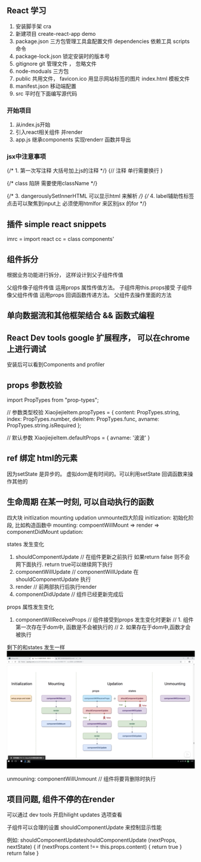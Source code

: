 ## React 学习

1. 安装脚手架 cra
2. 新建项目 create-react-app demo
3. package.json 三方包管理工具盒配置文件  dependencies 依赖工具 scripts 命令 
4. package-lock.json 锁定安装时的版本号
5. gitignore git 管理文件 ， 忽略文件
6. node-moduals 三方包
7. public 共用文件， favicon.ico 用显示网站标签的图片 index.html 模板文件
8. manifest.json 移动端配置
9. src 平时在下面编写源代码


### 开始项目
1. 从index.js开始
2. 引入react相关组件 并render
3. app.js 继承components 实现renderr 函数并导出


### jsx中注意事项
{/* 1. 第一次写注释 大括号加上js的注释 */}
 {// 注释 单行需要换行
 } 

 {/* class 陷阱 需要使用className */}

 {/* 3. dangerouslySetInnerHTML 可以显示html 来解析 */}
 {/* 4. label辅助性标签 点击可以聚焦到input上 必须使用htmlfor 来区别jsx 的for */}


 ## 插件 simple react snippets
 imrc = import react
 cc  = class components'


 ## 组件拆分 
 根据业务功能进行拆分， 这样设计到父子组件传值

 父组件像子组件传值 运用props 属性传值方法。 子组件用this.props接受
 子组件像父组件传值 运用props 回调函数传递方法。 父组件去操作里面的方法


 ## 单向数据流和其他框架结合 && 函数式编程


 ## React Dev tools google 扩展程序， 可以在chrome 上进行调试
安装后可以看到Components and profiler


## props 参数校验

import PropTypes from "prop-types";

// 参数类型校验
XiaojiejieItem.propTypes = {
    content: PropTypes.string,
    index: PropTypes.number,
    deleItem: PropTypes.func,
    avname: PropTypes.string.isRequired
};

// 默认参数
XiaojiejieItem.defaultProps = {
  avname: '波波'
}


## ref 绑定 html的元素 

因为setState 是异步的。 虚拟dom是有时间的。可以利用setState 回调函数来操作其他的


## 生命周期  在某一时刻, 可以自动执行的函数
四大块  initlization  mounting updation unmounte四大阶段
initlization: 初始化阶段, 比如构造函数中
mounting: compoentWillMount => render => componentDidMount
updation: 


states 发生变化
1. shouldComponentUpdate // 在组件更新之前执行 如果return false 则不会网下面执行. return true可以继续网下执行
2. componentWillUpdate // componentWillUpdate 在 shouldComponentUpdate 执行 
3. render // 前两部执行后执行render
4. componentDidUpdate // 组件已经更新完成后

props 属性发生变化
1. componentWillReceiveProps // 组件接受到props 发生变化时更新
  // 1. 组件第一次存在于dom中, 函数是不会被执行的
    // 2. 如果存在于dom中,函数才会被执行

剩下的和states 发生一样
![生命周期](https://github.com/TimberTang/React-learning/blob/main/demo01/lifecycle.png)


unmouning: 
componentWillUnmount // 组件将要背删除时执行


## 项目问题, 组件不停的在render 
可以通过 dev tools 开启hilight updates 选项查看

子组件可以合理的设置 shouldComponentUpdate 来控制显示性能

例如: 
shouldComponentUpdateshouldComponentUpdate (nextProps, nextState) {
    if (nextProps.content !== this.props.content) {
        return true
    }
    return false
}
